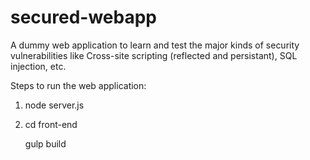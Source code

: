 # secured-webapp
A dummy web application to learn and test the major kinds of security vulnerabilities like Cross-site scripting (reflected and persistant), SQL injection, etc.

Steps to run the web application:
1. node server.js

2. cd front-end
   
   gulp build
